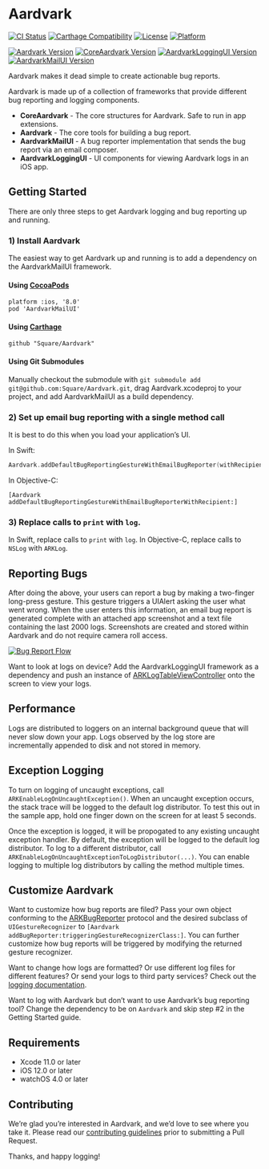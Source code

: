 # Aardvark

[![CI Status](https://img.shields.io/github/workflow/status/square/Aardvark/CI/master)](https://github.com/square/Aardvark/actions?query=workflow%3ACI+branch%3Amaster)
[![Carthage Compatibility](https://img.shields.io/badge/carthage-✓-e2c245.svg)](https://github.com/Carthage/Carthage/)
[![License](https://img.shields.io/cocoapods/l/Aardvark.svg)](https://cocoapods.org/pods/Aardvark)
[![Platform](https://img.shields.io/cocoapods/p/Aardvark.svg)](https://cocoapods.org/pods/Aardvark)

[![Aardvark Version](https://img.shields.io/cocoapods/v/Aardvark.svg?label=Aardvark)](https://cocoapods.org/pods/Aardvark)
[![CoreAardvark Version](https://img.shields.io/cocoapods/v/CoreAardvark.svg?label=CoreAardvark)](https://cocoapods.org/pods/CoreAardvark)
[![AardvarkLoggingUI Version](https://img.shields.io/cocoapods/v/AardvarkLoggingUI.svg?label=AardvarkLoggingUI)](https://cocoapods.org/pods/AardvarkLoggingUI)
[![AardvarkMailUI Version](https://img.shields.io/cocoapods/v/AardvarkMailUI.svg?label=AardvarkMailUI)](https://cocoapods.org/pods/AardvarkMailUI)

Aardvark makes it dead simple to create actionable bug reports.

Aardvark is made up of a collection of frameworks that provide different bug reporting and logging components.

* **CoreAardvark** - The core structures for Aardvark. Safe to run in app extensions.
* **Aardvark** - The core tools for building a bug report.
* **AardvarkMailUI** - A bug reporter implementation that sends the bug report via an email composer.
* **AardvarkLoggingUI** - UI components for viewing Aardvark logs in an iOS app.

## Getting Started

There are only three steps to get Aardvark logging and bug reporting up and running.

### 1) Install Aardvark

The easiest way to get Aardvark up and running is to add a dependency on the AardvarkMailUI framework.

#### Using [CocoaPods](https://cocoapods.org)

```
platform :ios, '8.0'
pod 'AardvarkMailUI'
```

#### Using [Carthage](https://github.com/Carthage/Carthage)

```
github "Square/Aardvark"
```

#### Using Git Submodules

Manually checkout the submodule with `git submodule add git@github.com:Square/Aardvark.git`, drag Aardvark.xcodeproj to your project, and add AardvarkMailUI as a build dependency.

### 2) Set up email bug reporting with a single method call

It is best to do this when you load your application’s UI.

In Swift:

```swift
Aardvark.addDefaultBugReportingGestureWithEmailBugReporter(withRecipient:)
```

In Objective-C:

```objc
[Aardvark addDefaultBugReportingGestureWithEmailBugReporterWithRecipient:]
```

### 3) Replace calls to `print` with `log`.

In Swift, replace calls to `print` with `log`. In Objective-C, replace calls to `NSLog` with `ARKLog`.

## Reporting Bugs

After doing the above, your users can report a bug by making a two-finger long-press gesture. This gesture triggers a UIAlert asking the user what went wrong. When the user enters this information, an email bug report is generated complete with an attached app screenshot and a text file containing the last 2000 logs. Screenshots are created and stored within Aardvark and do not require camera roll access.

[![Bug Report Flow](BugReportFlow.gif)](BugReportFlow.gif)

Want to look at logs on device? Add the AardvarkLoggingUI framework as a dependency and push an instance of [ARKLogTableViewController](Sources/AardvarkLoggingUI/Log%20Viewing/ARKLogTableViewController.h) onto the screen to view your logs.

## Performance

Logs are distributed to loggers on an internal background queue that will never slow down your app. Logs observed by the log store are incrementally appended to disk and not stored in memory.

## Exception Logging

To turn on logging of uncaught exceptions, call `ARKEnableLogOnUncaughtException()`. When an uncaught exception occurs, the stack trace will be logged to the default log distributor. To test this out in the sample app, hold one finger down on the screen for at least 5 seconds.

Once the exception is logged, it will be propogated to any existing uncaught exception handler. By default, the exception will be logged to the default log distributor. To log to a different distributor, call `ARKEnableLogOnUncaughtExceptionToLogDistributor(...)`. You can enable logging to multiple log distributors by calling the method multiple times.

## Customize Aardvark

Want to customize how bug reports are filed? Pass your own object conforming to the [ARKBugReporter](Sources/Aardvark/Bug%20Reporting/ARKBugReporter.h) protocol and the desired subclass of `UIGestureRecognizer` to `[Aardvark addBugReporter:triggeringGestureRecognizerClass:]`. You can further customize how bug reports will be triggered by modifying the returned gesture recognizer.

Want to change how logs are formatted? Or use different log files for different features? Or send your logs to third party services? Check out the [logging documentation](Documentation/Logging.md).

Want to log with Aardvark but don’t want to use Aardvark’s bug reporting tool? Change the dependency to be on `Aardvark` and skip step #2 in the Getting Started guide.

## Requirements

* Xcode 11.0 or later
* iOS 12.0 or later
* watchOS 4.0 or later

## Contributing

We’re glad you’re interested in Aardvark, and we’d love to see where you take it. Please read our [contributing guidelines](Contributing.md) prior to submitting a Pull Request.

Thanks, and happy logging!
